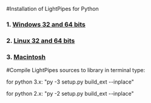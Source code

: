 #Installation of LightPipes for Python

### 1. [Windows 32 and 64 bits](./installation-instructions-Windows.md)
### 2. [Linux 32 and 64 bits](./installation-instructions-Linux.md)
### 3. [Macintosh](./installation-instructions-Mac.md)
#Compile LightPipes sources to library
in terminal type:

for python 3.x:       "py -3 setup.py build_ext --inplace"

for python 2.x:       "py -2 setup.py build_ext --inplace"
